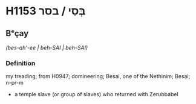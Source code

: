 # H1153 בְּסַי / בסר

## Bᵉçay

_(bes-ah'-ee | beh-SAI | beh-SAI)_

### Definition

my treading; from H0947; domineering; Besai, one of the Nethinim; Besai; n-pr-m

- a temple slave (or group of slaves) who returned with Zerubbabel
